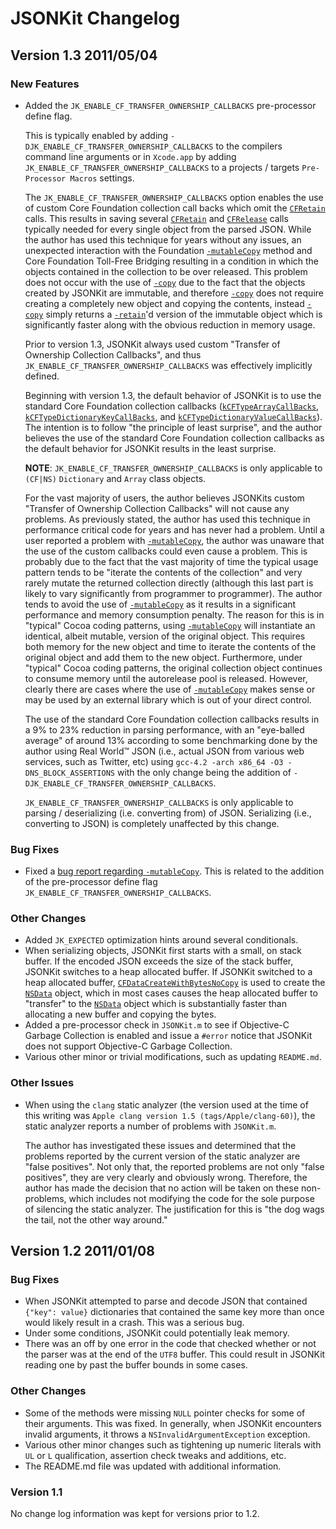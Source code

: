 # JSONKit Changelog

## Version 1.3 2011/05/04

### New Features

*   Added the `JK_ENABLE_CF_TRANSFER_OWNERSHIP_CALLBACKS` pre-processor define flag.
    
    This is typically enabled by adding <span style="white-space: nowrap;">`-DJK_ENABLE_CF_TRANSFER_OWNERSHIP_CALLBACKS`</span> to the compilers command line arguments or in `Xcode.app` by adding `JK_ENABLE_CF_TRANSFER_OWNERSHIP_CALLBACKS` to a projects / targets `Pre-Processor Macros` settings.
    
    The `JK_ENABLE_CF_TRANSFER_OWNERSHIP_CALLBACKS` option enables the use of custom Core Foundation collection call backs which omit the [`CFRetain`][CFRetain] calls.  This results in saving several [`CFRetain`][CFRetain] and [`CFRelease`][CFRelease] calls typically needed for every single object from the parsed JSON.  While the author has used this technique for years without any issues, an unexpected interaction with the Foundation [`-mutableCopy`][-mutableCopy] method and Core Foundation Toll-Free Bridging resulting in a condition in which the objects contained in the collection to be over released.  This problem does not occur with the use of [`-copy`][-copy] due to the fact that the objects created by JSONKit are immutable, and therefore [`-copy`][-copy] does not require creating a completely new object and copying the contents, instead [`-copy`][-copy] simply returns a [`-retain`][-retain]'d version of the immutable object which is significantly faster along with the obvious reduction in memory usage.
    
    Prior to version 1.3, JSONKit always used custom "Transfer of Ownership Collection Callbacks", and thus `JK_ENABLE_CF_TRANSFER_OWNERSHIP_CALLBACKS` was effectively implicitly defined.
    
    Beginning with version 1.3, the default behavior of JSONKit is to use the standard Core Foundation collection callbacks ([`kCFTypeArrayCallBacks`][kCFTypeArrayCallBacks], [`kCFTypeDictionaryKeyCallBacks`][kCFTypeDictionaryKeyCallBacks], and [`kCFTypeDictionaryValueCallBacks`][kCFTypeDictionaryValueCallBacks]).  The intention is to follow "the principle of least surprise", and the author believes the use of the standard Core Foundation collection callbacks as the default behavior for JSONKit results in the least surprise.
    
    **NOTE**: `JK_ENABLE_CF_TRANSFER_OWNERSHIP_CALLBACKS` is only applicable to `(CF|NS)` `Dictionary` and `Array` class objects.
    
    For the vast majority of users, the author believes JSONKits custom "Transfer of Ownership Collection Callbacks" will not cause any problems.  As previously stated, the author has used this technique in performance critical code for years and has never had a problem.  Until a user reported a problem with [`-mutableCopy`][-mutableCopy], the author was unaware that the use of the custom callbacks could even cause a problem.  This is probably due to the fact that the vast majority of time the typical usage pattern tends to be "iterate the contents of the collection" and very rarely mutate the returned collection directly (although this last part is likely to vary significantly from programmer to programmer).  The author tends to avoid the use of [`-mutableCopy`][-mutableCopy] as it results in a significant performance and memory consumption penalty.  The reason for this is in "typical" Cocoa coding patterns, using [`-mutableCopy`][-mutableCopy] will instantiate an identical, albeit mutable, version of the original object.  This requires both memory for the new object and time to iterate the contents of the original object and add them to the new object.  Furthermore, under "typical" Cocoa coding patterns, the original collection object continues to consume memory until the autorelease pool is released.  However, clearly there are cases where the use of [`-mutableCopy`][-mutableCopy] makes sense or may be used by an external library which is out of your direct control.
    
    The use of the standard Core Foundation collection callbacks results in a 9% to 23% reduction in parsing performance, with an "eye-balled average" of around 13% according to some benchmarking done by the author using Real World&trade; JSON (i.e., actual JSON from various web services, such as Twitter, etc) using `gcc-4.2 -arch x86_64 -O3 -DNS_BLOCK_ASSERTIONS` with the only change being the addition of <span style="white-space: nowrap;">`-DJK_ENABLE_CF_TRANSFER_OWNERSHIP_CALLBACKS`</span>.
    
    `JK_ENABLE_CF_TRANSFER_OWNERSHIP_CALLBACKS` is only applicable to parsing / deserializing (i.e. converting from) of JSON.  Serializing (i.e., converting to JSON) is completely unaffected by this change.

### Bug Fixes

*   Fixed a [bug report regarding `-mutableCopy`](https://github.com/johnezang/JSONKit/issues#issue/3).  This is related to the addition of the pre-processor define flag `JK_ENABLE_CF_TRANSFER_OWNERSHIP_CALLBACKS`.

### Other Changes

*   Added `JK_EXPECTED` optimization hints around several conditionals.
*   When serializing objects, JSONKit first starts with a small, on stack buffer.  If the encoded JSON exceeds the size of the stack buffer, JSONKit switches to a heap allocated buffer.  If JSONKit switched to a heap allocated buffer, [`CFDataCreateWithBytesNoCopy`][CFDataCreateWithBytesNoCopy] is used to create the [`NSData`][NSData] object, which in most cases causes the heap allocated buffer to "transfer" to the [`NSData`][NSData] object which is substantially faster than allocating a new buffer and copying the bytes.
*   Added a pre-processor check in `JSONKit.m` to see if Objective-C Garbage Collection is enabled and issue a `#error` notice that JSONKit does not support Objective-C Garbage Collection.
*   Various other minor or trivial modifications, such as updating `README.md`.

### Other Issues

*   When using the `clang` static analyzer (the version used at the time of this writing was `Apple clang version 1.5 (tags/Apple/clang-60)`), the static analyzer reports a number of problems with `JSONKit.m`.
    
    The author has investigated these issues and determined that the problems reported by the current version of the static analyzer are "false positives".  Not only that, the reported problems are not only "false positives", they are very clearly and obviously wrong.  Therefore, the author has made the decision that no action will be taken on these non-problems, which includes not modifying the code for the sole purpose of silencing the static analyzer.  The justification for this is "the dog wags the tail, not the other way around."

## Version 1.2 2011/01/08

### Bug Fixes

*   When JSONKit attempted to parse and decode JSON that contained `{"key": value}` dictionaries that contained the same key more than once would likely result in a crash.  This was a serious bug.
*   Under some conditions, JSONKit could potentially leak memory.
*   There was an off by one error in the code that checked whether or not the parser was at the end of the `UTF8` buffer.  This could result in JSONKit reading one by past the buffer bounds in some cases.

### Other Changes

*   Some of the methods were missing `NULL` pointer checks for some of their arguments.  This was fixed.  In generally, when JSONKit encounters invalid arguments, it throws a `NSInvalidArgumentException` exception.
*   Various other minor changes such as tightening up numeric literals with `UL` or `L` qualification, assertion check tweaks and additions, etc.
*   The README.md file was updated with additional information.

### Version 1.1

No change log information was kept for versions prior to 1.2.

[kCFTypeArrayCallBacks]: http://developer.apple.com/library/mac/documentation/CoreFoundation/Reference/CFArrayRef/Reference/reference.html#//apple_ref/c/data/kCFTypeArrayCallBacks
[kCFTypeDictionaryKeyCallBacks]: http://developer.apple.com/library/mac/documentation/CoreFoundation/Reference/CFDictionaryRef/Reference/reference.html#//apple_ref/c/data/kCFTypeDictionaryKeyCallBacks
[kCFTypeDictionaryValueCallBacks]: http://developer.apple.com/library/mac/documentation/CoreFoundation/Reference/CFDictionaryRef/Reference/reference.html#//apple_ref/c/data/kCFTypeDictionaryValueCallBacks
[-mutableCopy]: http://developer.apple.com/library/mac/#documentation/Cocoa/Reference/Foundation/Classes/NSObject_Class/Reference/Reference.html%23//apple_ref/occ/instm/NSObject/mutableCopy
[-copy]: http://developer.apple.com/library/mac/#documentation/Cocoa/Reference/Foundation/Classes/NSObject_Class/Reference/Reference.html%23//apple_ref/occ/instm/NSObject/copy
[-retain]: http://developer.apple.com/library/mac/documentation/Cocoa/Reference/Foundation/Protocols/NSObject_Protocol/Reference/NSObject.html#//apple_ref/occ/intfm/NSObject/retain
[CFRetain]: http://developer.apple.com/library/mac/documentation/CoreFoundation/Reference/CFTypeRef/Reference/reference.html#//apple_ref/c/func/CFRetain
[CFRelease]: http://developer.apple.com/library/mac/documentation/CoreFoundation/Reference/CFTypeRef/Reference/reference.html#//apple_ref/c/func/CFRelease
[CFDataCreateWithBytesNoCopy]: http://developer.apple.com/library/mac/documentation/CoreFoundation/Reference/CFDataRef/Reference/reference.html#//apple_ref/c/func/CFDataCreateWithBytesNoCopy
[NSData]: http://developer.apple.com/mac/library/documentation/Cocoa/Reference/Foundation/Classes/NSData_Class/index.html
